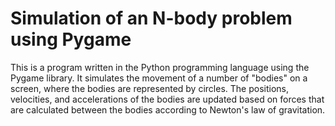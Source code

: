 
# Simulation of an N-body problem using Pygame

This is a program written in the Python programming language using the Pygame library.
It simulates the movement of a number of "bodies" on a screen, where the bodies are represented by circles. The positions, velocities, and accelerations of the bodies are updated based on forces that are calculated between the bodies according to Newton's law of gravitation.

